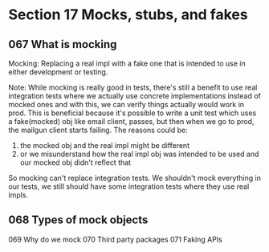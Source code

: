 # Section 17 Mocks, stubs, and fakes

## 067 What is mocking
Mocking: Replacing a real impl with a fake one that is intended to use in either development or testing.

Note: While mocking is really good in tests, there's still a benefit to use real integration tests where we actually use
concrete implementations instead of mocked ones and with this, we can verify things actually would work in prod. This is
beneficial because it's possible to write a unit test which uses a fake(mocked) obj like email client, passes, but then when we
go to prod, the mailgun client starts failing. The reasons could be:
1. the mocked obj and the real impl might be different
2. or we misunderstand how the real impl obj was intended to be used and our mocked obj didn't reflect that

So mocking can't replace integration tests. We shouldn't mock everything in our tests, we still should have some integration tests
where they use real impls.

## 068 Types of mock objects


069 Why do we mock
070 Third party packages
071 Faking APIs